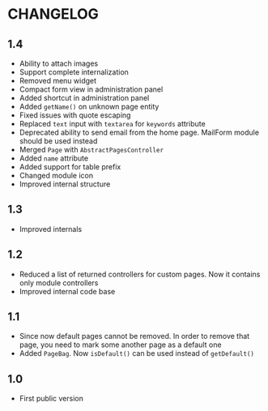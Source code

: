 CHANGELOG
=========

1.4
---

 * Ability to attach images
 * Support complete internalization
 * Removed menu widget
 * Compact form view in administration panel
 * Added shortcut in administration panel
 * Added `getName()` on unknown page entity
 * Fixed issues with quote escaping
 * Replaced `text` input with `textarea` for `keywords` attribute
 * Deprecated ability to send email from the home page. MailForm module should be used instead
 * Merged `Page` with `AbstractPagesController`
 * Added `name` attribute
 * Added support for table prefix
 * Changed module icon
 * Improved internal structure

1.3
---

 * Improved internals

1.2
---

 * Reduced a list of returned controllers for custom pages. Now it contains only module controllers
 * Improved internal code base

1.1
---

 * Since now default pages cannot be removed. In order to remove that page, you need to mark some another page as a default one
 * Added `PageBag`. Now `isDefault()` can be used instead of `getDefault()`
 
1.0
---

 * First public version